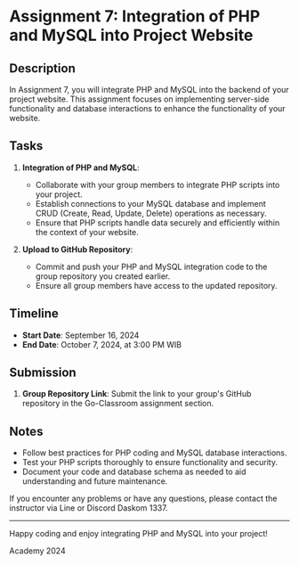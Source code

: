 # Assignment 7: Integration of PHP and MySQL into Project Website

## Description

In Assignment 7, you will integrate PHP and MySQL into the backend of your project website. This assignment focuses on implementing server-side functionality and database interactions to enhance the functionality of your website.

## Tasks

1. **Integration of PHP and MySQL**:
   - Collaborate with your group members to integrate PHP scripts into your project.
   - Establish connections to your MySQL database and implement CRUD (Create, Read, Update, Delete) operations as necessary.
   - Ensure that PHP scripts handle data securely and efficiently within the context of your website.

2. **Upload to GitHub Repository**:
   - Commit and push your PHP and MySQL integration code to the group repository you created earlier.
   - Ensure all group members have access to the updated repository.

## Timeline

- **Start Date**: September 16, 2024
- **End Date**: October 7, 2024, at 3:00 PM WIB

## Submission

1. **Group Repository Link**: Submit the link to your group's GitHub repository in the Go-Classroom assignment section.

## Notes

- Follow best practices for PHP coding and MySQL database interactions.
- Test your PHP scripts thoroughly to ensure functionality and security.
- Document your code and database schema as needed to aid understanding and future maintenance.

If you encounter any problems or have any questions, please contact the instructor via Line or Discord Daskom 1337.

---

Happy coding and enjoy integrating PHP and MySQL into your project!

Academy 2024
